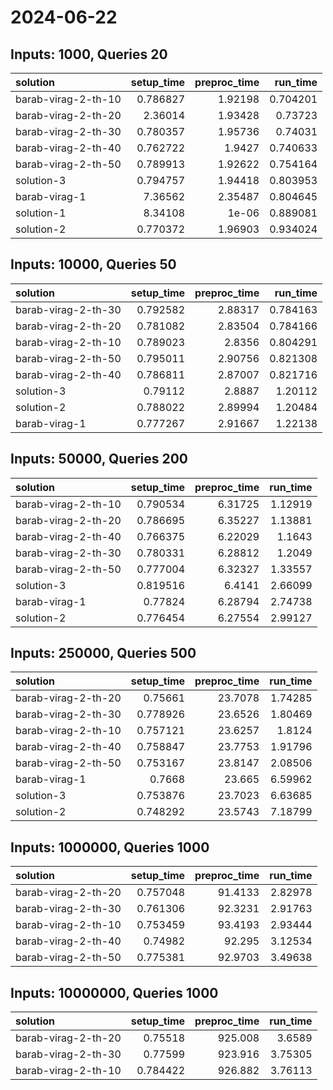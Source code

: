 # 2024-06-22

## Inputs: 1000, Queries 20

| solution            |   setup_time |   preproc_time |   run_time |
|:--------------------|-------------:|---------------:|-----------:|
| barab-virag-2-th-10 |     0.786827 |        1.92198 |   0.704201 |
| barab-virag-2-th-20 |     2.36014  |        1.93428 |   0.73723  |
| barab-virag-2-th-30 |     0.780357 |        1.95736 |   0.74031  |
| barab-virag-2-th-40 |     0.762722 |        1.9427  |   0.740633 |
| barab-virag-2-th-50 |     0.789913 |        1.92622 |   0.754164 |
| solution-3          |     0.794757 |        1.94418 |   0.803953 |
| barab-virag-1       |     7.36562  |        2.35487 |   0.804645 |
| solution-1          |     8.34108  |        1e-06   |   0.889081 |
| solution-2          |     0.770372 |        1.96903 |   0.934024 |

## Inputs: 10000, Queries 50

| solution            |   setup_time |   preproc_time |   run_time |
|:--------------------|-------------:|---------------:|-----------:|
| barab-virag-2-th-30 |     0.792582 |        2.88317 |   0.784163 |
| barab-virag-2-th-20 |     0.781082 |        2.83504 |   0.784166 |
| barab-virag-2-th-10 |     0.789023 |        2.8356  |   0.804291 |
| barab-virag-2-th-50 |     0.795011 |        2.90756 |   0.821308 |
| barab-virag-2-th-40 |     0.786811 |        2.87007 |   0.821716 |
| solution-3          |     0.79112  |        2.8887  |   1.20112  |
| solution-2          |     0.788022 |        2.89994 |   1.20484  |
| barab-virag-1       |     0.777267 |        2.91667 |   1.22138  |

## Inputs: 50000, Queries 200

| solution            |   setup_time |   preproc_time |   run_time |
|:--------------------|-------------:|---------------:|-----------:|
| barab-virag-2-th-10 |     0.790534 |        6.31725 |    1.12919 |
| barab-virag-2-th-20 |     0.786695 |        6.35227 |    1.13881 |
| barab-virag-2-th-40 |     0.766375 |        6.22029 |    1.1643  |
| barab-virag-2-th-30 |     0.780331 |        6.28812 |    1.2049  |
| barab-virag-2-th-50 |     0.777004 |        6.32327 |    1.33557 |
| solution-3          |     0.819516 |        6.4141  |    2.66099 |
| barab-virag-1       |     0.77824  |        6.28794 |    2.74738 |
| solution-2          |     0.776454 |        6.27554 |    2.99127 |

## Inputs: 250000, Queries 500

| solution            |   setup_time |   preproc_time |   run_time |
|:--------------------|-------------:|---------------:|-----------:|
| barab-virag-2-th-20 |     0.75661  |        23.7078 |    1.74285 |
| barab-virag-2-th-30 |     0.778926 |        23.6526 |    1.80469 |
| barab-virag-2-th-10 |     0.757121 |        23.6257 |    1.8124  |
| barab-virag-2-th-40 |     0.758847 |        23.7753 |    1.91796 |
| barab-virag-2-th-50 |     0.753167 |        23.8147 |    2.08506 |
| barab-virag-1       |     0.7668   |        23.665  |    6.59962 |
| solution-3          |     0.753876 |        23.7023 |    6.63685 |
| solution-2          |     0.748292 |        23.5743 |    7.18799 |

## Inputs: 1000000, Queries 1000

| solution            |   setup_time |   preproc_time |   run_time |
|:--------------------|-------------:|---------------:|-----------:|
| barab-virag-2-th-20 |     0.757048 |        91.4133 |    2.82978 |
| barab-virag-2-th-30 |     0.761306 |        92.3231 |    2.91763 |
| barab-virag-2-th-10 |     0.753459 |        93.4193 |    2.93444 |
| barab-virag-2-th-40 |     0.74982  |        92.295  |    3.12534 |
| barab-virag-2-th-50 |     0.775381 |        92.9703 |    3.49638 |

## Inputs: 10000000, Queries 1000

| solution            |   setup_time |   preproc_time |   run_time |
|:--------------------|-------------:|---------------:|-----------:|
| barab-virag-2-th-20 |     0.75518  |        925.008 |    3.6589  |
| barab-virag-2-th-30 |     0.77599  |        923.916 |    3.75305 |
| barab-virag-2-th-10 |     0.784422 |        926.882 |    3.76113 |